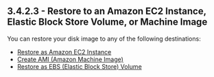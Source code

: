 ## 3.4.2.3 - Restore to an Amazon EC2 Instance, Elastic Block Store Volume, or Machine Image

You can restore your disk image to any of the following destinations:

* [Restore as Amazon EC2 Instance](/chapter1/step-3-choose-data-to-restore/34-restore-a-disk-image-or-network-share/342-specify-the-restore-destination/3423-restore-as-an-amazon-ec2-instance-elastic-block-store-volume-or-machine-image/34231.md)
* [Create AMI \(Amazon Machine Image\)](/chapter1/step-3-choose-data-to-restore/34-restore-a-disk-image-or-network-share/342-specify-the-restore-destination/3423-restore-as-an-amazon-ec2-instance-elastic-block-store-volume-or-machine-image/31232-restore-to-an-amazon-machine-image-ami.md)
* [Restore as EBS \(Elastic Block Store\) Volume](/chapter1/step-3-choose-data-to-restore/34-restore-a-disk-image-or-network-share/342-specify-the-restore-destination/3423-restore-as-an-amazon-ec2-instance-elastic-block-store-volume-or-machine-image/31233-restore-to-elastic-block-store-ebs-volume.md)

### 



